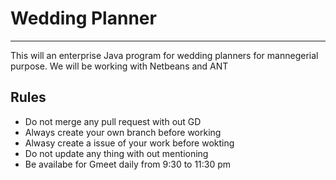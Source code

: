 # Wedding Planner
---
This will an enterprise Java program for wedding planners for mannegerial purpose. 
We will be working with Netbeans and ANT 

## Rules 
* Do not merge any pull request with out GD
* Always create your own branch before working
* Alwasy create a issue of your work before wokting 
* Do not update any thing with out mentioning 
* Be availabe for Gmeet daily from 9:30 to 11:30 pm
